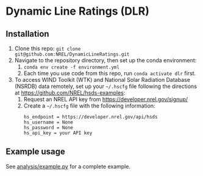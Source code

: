 # Dynamic Line Ratings (DLR)

## Installation
1. Clone this repo: `git clone git@github.com:NREL/DynamicLineRatings.git`
2. Navigate to the repository directory, then set up the conda environment:
    1. `conda env create -f environment.yml`
    2. Each time you use code from this repo, run `conda activate dlr` first.
3. To access WIND Toolkit (WTK) and National Solar Radiation Database (NSRDB) data remotely, set up your `~/.hscfg` file following the directions at https://github.com/NREL/hsds-examples:
    1. Request an NREL API key from https://developer.nrel.gov/signup/
    2. Create a `~/.hscfg` file with the following information:
        ```
        hs_endpoint = https://developer.nrel.gov/api/hsds
        hs_username = None
        hs_password = None
        hs_api_key = your API key
        ```

## Example usage
See [analysis/example.py](https://github.com/NREL/DynamicLineRatings/blob/main/analysis/example.py) for a complete example.
